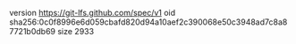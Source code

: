 version https://git-lfs.github.com/spec/v1
oid sha256:0c0f8996e6d059cbafd820d94a10aef2c390068e50c3948ad7c8a87721b0db69
size 2933
